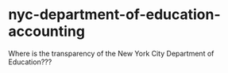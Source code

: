 # nyc-department-of-education-accounting
Where is the transparency of the New York City Department of Education???
